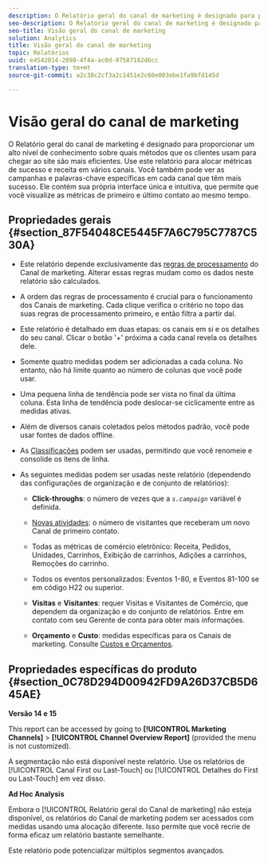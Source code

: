 ```yaml
---
description: O Relatório geral do canal de marketing é designado para proporcionar um alto nível de conhecimento sobre quais métodos que os clientes usam para chegar ao site são mais eficientes. Use este relatório para alocar métricas de sucesso e receita em vários canais. Você também pode ver as campanhas e palavras-chave específicas em cada canal que têm mais sucesso. Ele contém sua própria interface única e intuitiva, que permite que você visualize as métricas de primeiro e último contato ao mesmo tempo.
seo-description: O Relatório geral do canal de marketing é designado para proporcionar um alto nível de conhecimento sobre quais métodos que os clientes usam para chegar ao site são mais eficientes. Use este relatório para alocar métricas de sucesso e receita em vários canais. Você também pode ver as campanhas e palavras-chave específicas em cada canal que têm mais sucesso. Ele contém sua própria interface única e intuitiva, que permite que você visualize as métricas de primeiro e último contato ao mesmo tempo.
seo-title: Visão geral do canal de marketing
solution: Analytics
title: Visão geral do canal de marketing
topic: Relatórios
uuid: e4542014-2098-4f4a-ac0d-97587182d6cc
translation-type: tm+mt
source-git-commit: a2c38c2cf3a2c1451e2c60e003ebe1fa9bfd145d

---
```



# Visão geral do canal de marketing

O Relatório geral do canal de marketing é designado para proporcionar um alto nível de conhecimento sobre quais métodos que os clientes usam para chegar ao site são mais eficientes. Use este relatório para alocar métricas de sucesso e receita em vários canais. Você também pode ver as campanhas e palavras-chave específicas em cada canal que têm mais sucesso. Ele contém sua própria interface única e intuitiva, que permite que você visualize as métricas de primeiro e último contato ao mesmo tempo.

## Propriedades gerais {#section_87F54048CE5445F7A6C795C7787C530A}

* Este relatório depende exclusivamente das [regras de processamento](https://marketing.adobe.com/resources/help/en_US/mchannel/c_channels_rules.html) do Canal de marketing. Alterar essas regras mudam como os dados neste relatório são calculados.
* A ordem das regras de processamento é crucial para o funcionamento dos Canais de marketing. Cada clique verifica o critério no topo das suas regras de processamento primeiro, e então filtra a partir daí.
* Este relatório é detalhado em duas etapas: os canais em si e os detalhes do seu canal. Clicar o botão '+' próxima a cada canal revela os detalhes dele.
* Somente quatro medidas podem ser adicionadas a cada coluna. No entanto, não há limite quanto ao número de colunas que você pode usar.
* Uma pequena linha de tendência pode ser vista no final da última coluna. Esta linha de tendência pode deslocar-se ciclicamente entre as medidas ativas.
* Além de diversos canais coletados pelos métodos padrão, você pode usar fontes de dados offline.
* As [Classificações](https://marketing.adobe.com/resources/help/en_US/mchannel/t_classifications.html) podem ser usadas, permitindo que você renomeie e consolide os itens de linha.
* As seguintes medidas podem ser usadas neste relatório (dependendo das configurações de organização e de conjunto de relatórios):

   * **Click-throughs**: o número de vezes que a *`s.campaign`* variável é definida.

   * [Novas atividades](https://marketing.adobe.com/resources/help/en_US/mchannel/t_visitor_engagement.html): o número de visitantes que receberam um novo Canal de primeiro contato.
   * Todas as métricas de comércio eletrônico: Receita, Pedidos, Unidades, Carrinhos, Exibição de carrinhos, Adições a carrinhos, Remoções do carrinho.
   * Todos os eventos personalizados: Eventos 1-80, e Eventos 81-100 se em código H22 ou superior.
   * **Visitas** e **Visitantes**: requer Visitas e Visitantes de Comércio, que dependem da organização e do conjunto de relatórios. Entre em contato com seu Gerente de conta para obter mais informações.

   * **Orçamento** e **Custo**: medidas específicas para os Canais de marketing. Consulte [Custos e Orçamentos](https://marketing.adobe.com/resources/help/en_US/mchannel/c_overview_budget.html).

## Propriedades específicas do produto {#section_0C78D294D00942FD9A26D37CB5D645AE}

**Versão 14 e 15**

This report can be accessed by going to **[!UICONTROL Marketing Channels]** &gt; **[!UICONTROL Channel Overview Report]** (provided the menu is not customized).

A segmentação não está disponível neste relatório. Use os relatórios de [!UICONTROL Canal First ou Last-Touch] ou [!UICONTROL Detalhes do First ou Last-Touch] em vez disso.

**Ad Hoc Analysis**

Embora o [!UICONTROL Relatório geral do Canal de marketing] não esteja disponível, os relatórios do Canal de marketing podem ser acessados com medidas usando uma alocação diferente. Isso permite que você recrie de forma eficaz um relatório bastante semelhante.

Este relatório pode potencializar múltiplos segmentos avançados.
